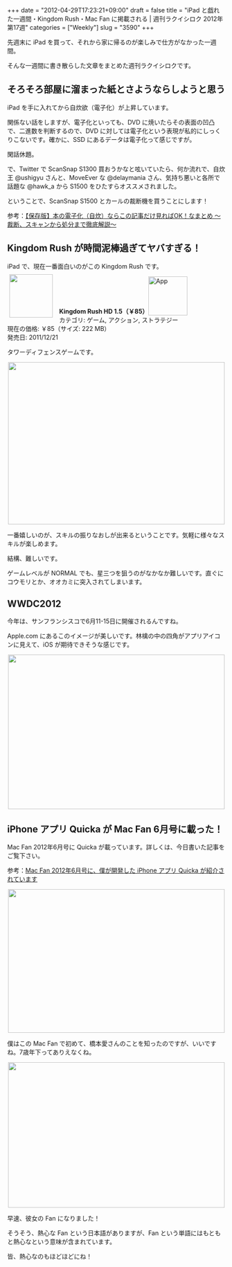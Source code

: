+++
date = "2012-04-29T17:23:21+09:00"
draft = false
title = "iPad と戯れた一週間・Kingdom Rush・Mac Fan に掲載される | 週刊ラクイシロク 2012年第17週"
categories = ["Weekly"]
slug = "3590"
+++

先週末に iPad を買って、それから家に帰るのが楽しみで仕方がなかった一週間。

そんな一週間に書き散らした文章をまとめた週刊ラクイシロクです。

<h2>そろそろ部屋に溜まった紙とさようならしようと思う</h2>

iPad を手に入れてから自炊欲（電子化）が上昇しています。

関係ない話をしますが、電子化といっても、DVD に焼いたらその表面の凹凸で、二進数を判断するので、DVD に対しては電子化という表現が私的にしっくりこないです。確かに、SSD にあるデータは電子化って感じですが。

閑話休題。

で、Twitter で ScanSnap S1300 買おうかなと呟いていたら、何か流れで、自炊王 @ushigyu さんと、MoveEver な @delaymania さん、気持ち悪いと各所で話題な @hawk_a から S1500 をひたすらオススメされました。

ということで、ScanSnap S1500 とカールの裁断機を買うことにします！

参考：<a href="http://ushigyu.net/2011/06/26/jisui_matome_201106/" target="_blank">【保存版】本の電子化（自炊）ならこの記事だけ見ればOK！なまとめ ～裁断、スキャンから処分まで徹底解説～</a>

<h2>Kingdom Rush が時間泥棒過ぎてヤバすぎる！</h2>

iPad で、現在一番面白いのがこの Kingdom Rush です。

<a href="https://itunes.apple.com/jp/app/id489265199?mt=8&uo=4&at=11l3RT" target="_blank" rel="nofollow"><img width="100" class="alignleft" align="left" src="http://a5.mzstatic.com/us/r1000/108/Purple/v4/37/ae/9e/37ae9ea6-36d6-c1c2-2de7-5a9c9c14cfc5/mzl.epxopgzs.100x100-75.jpg" style="margin: -5px 15px 1px 5px;"></a><strong> Kingdom Rush HD 1.5（￥85）</strong><a href="https://itunes.apple.com/jp/app/id489265199?mt=8&uo=4&at=11l3RT" target="_blank" rel="nofollow"><img src="/images/2012/12/viewinitunes_jp.png" style="vertical-align:bottom;" width="90" alt="App"></a><br> カテゴリ: ゲーム, アクション, ストラテジー<br> 現在の価格: ￥85（サイズ: 222 MB）<br> 発売日: 2011/12/21<br style="clear: both;">

タワーディフェンスゲームです。

<img style="display:block; margin-left:auto; margin-right:auto;" src="/images/2012/04/3590_1.png" border="0" width="500" height="375" />

一番嬉しいのが、スキルの振りなおしが出来るということです。気軽に様々なスキルが楽しめます。

結構、難しいです。

ゲームレベルが NORMAL でも、星三つを狙うのがなかなか難しいです。直ぐにコウモリとか、オオカミに突入されてしまいます。

<h2>WWDC2012</h2>

今年は、サンフランシスコで6月11-15日に開催されるんですね。

Apple.com にあるこのイメージが美しいです。林檎の中の四角がアプリアイコンに見えて、iOS が期待できそうな感じです。

<img style="display:block; margin-left:auto; margin-right:auto;" src="/images/2012/04/3590_2.png" border="0" width="500" height="357" />

<h2>iPhone アプリ Quicka が Mac Fan 6月号に載った！</h2>

Mac Fan 2012年6月号に Quicka が載っています。詳しくは、今日書いた記事をご覧下さい。

参考：<a href="http://rakuishi.com/notebook/3581/" target="_blank">Mac Fan 2012年6月号に、僕が開発した iPhone アプリ Quicka が紹介されています</a>

<img style="display:block; margin-left:auto; margin-right:auto;" src="/images/2012/04/3590_3.jpg" border="0" width="500" height="332" />

僕はこの Mac Fan で初めて、橋本愛さんのことを知ったのですが、いいですね。7歳年下ってありえなくね。

<img style="display:block; margin-left:auto; margin-right:auto;" src="/images/2012/04/3590_4.jpeg" border="0" width="500" height="336" />

早速、彼女の Fan になりました！

そうそう、熱心な Fan という日本語がありますが、Fan という単語にはもともと熱心なという意味が含まれています。

皆、熱心なのもほどほどにね！

